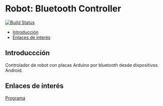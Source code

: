 # Robot: Bluetooth Controller
[![Build Status](https://travis-ci.org/davidvelascogarcia/Robot-Bluetooth-Controller.svg?branch=master)](https://travis-ci.org/davidvelascogarcia/Robot-Bluetooth-Controller)

- [Introducción](#introducción)
- [Enlaces de interés](#enlaces-de-interés)

## Introduccción

Controlador de robot con placas Arduino por bluetooth desde dispositivos Android. 

## Enlaces de interés

[Programa](./programs)
